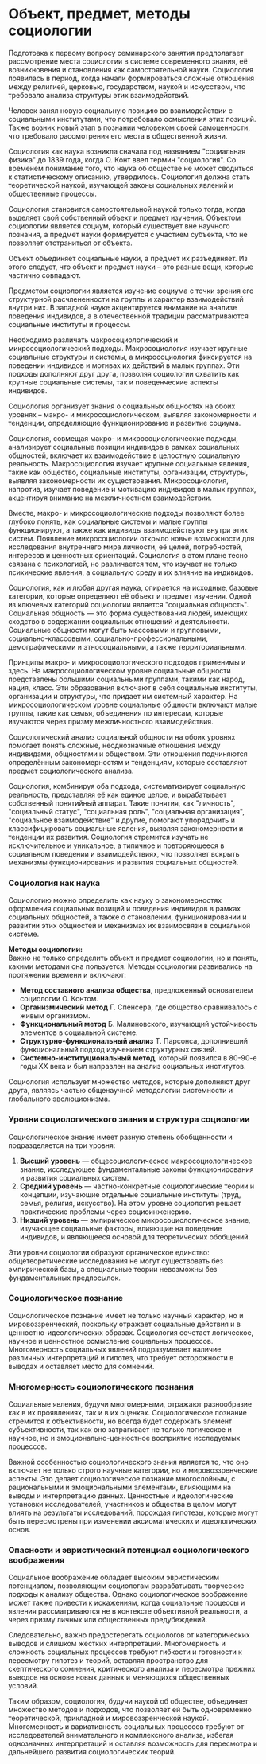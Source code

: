 # Объект, предмет, методы социологии

Подготовка к первому вопросу семинарского занятия предполагает рассмотрение места социологии в системе современного знания, её возникновения и становления как самостоятельной науки. Социология появилась в период, когда начали формироваться сложные отношения между религией, церковью, государством, наукой и искусством, что требовало анализа структуры этих взаимодействий.

Человек занял новую социальную позицию во взаимодействии с социальными институтами, что потребовало осмысления этих позиций. Также возник новый этап в познании человеком своей самоценности, что требовало рассмотрения его места в общественной жизни.

Социология как наука возникла сначала под названием "социальная физика" до 1839 года, когда О. Конт ввел термин "социология". Со временем понимание того, что наука об обществе не может сводиться к статистическому описанию, утвердилось. Социология должна стать теоретической наукой, изучающей законы социальных явлений и общественные процессы.

Социология становится самостоятельной наукой только тогда, когда выделяет свой собственный объект и предмет изучения. Объектом социологии является социум, который существует вне научного познания, а предмет науки формируется с участием субъекта, что не позволяет отстраниться от объекта.

Объект объединяет социальные науки, а предмет их разъединяет. Из этого следует, что объект и предмет науки – это разные вещи, которые частично совпадают.

Предметом социологии является изучение социума с точки зрения его структурной расчлененности на группы и характер взаимодействий внутри них. В западной науке акцентируется внимание на анализе поведения индивидов, а в отечественной традиции рассматриваются социальные институты и процессы.

Необходимо различать макросоциологический и микросоциологический подходы. Макросоциология изучает крупные социальные структуры и системы, а микросоциология фиксируется на поведении индивидов и мотивах их действий в малых группах. Эти подходы дополняют друг друга, позволяя социологии охватить как крупные социальные системы, так и поведенческие аспекты индивидов.

Социология организует знания о социальных общностях на обоих уровнях – макро- и микросоциологическом, выявляя закономерности и тенденции, определяющие функционирование и развитие социума.

Социология, совмещая макро- и микросоциологические подходы, анализирует социальные позиции индивидов в рамках социальных общностей, включает их взаимодействие в целостную социальную реальность. Макросоциология изучает крупные социальные явления, такие как общество, социальные институты, организации, структуры, выявляя закономерности их существования. Микросоциология, напротив, изучает поведение и мотивацию индивидов в малых группах, акцентируя внимание на межличностном взаимодействии.

Вместе, макро- и микросоциологические подходы позволяют более глубоко понять, как социальные системы и малые группы функционируют, а также как индивиды взаимодействуют внутри этих систем. Появление микросоциологии открыло новые возможности для исследования внутреннего мира личности, её целей, потребностей, интересов и ценностных ориентаций. Социология в этом плане тесно связана с психологией, но различается тем, что изучает не только психические явления, а социальную среду и их влияние на индивидов.

Социология, как и любая другая наука, опирается на исходные, базовые категории, которые определяют её объект и предмет изучения. Одной из ключевых категорий социологии является "социальная общность". Социальная общность — это форма существования людей, имеющих сходство в содержании социальных отношений и деятельности. Социальные общности могут быть массовыми и групповыми, социально-классовыми, социально-профессиональными, демографическими и этносоциальными, а также территориальными.

Принципы макро- и микросоциологического подходов применимы и здесь. На макросоциологическом уровне социальные общности представлены большими социальными группами, такими как народ, нация, класс. Эти образования включают в себя социальные институты, организации и структуры, что придает им системный характер. На микросоциологическом уровне социальные общности включают малые группы, такие как семья, объединения по интересам, которые изучаются через призму межличностного взаимодействия.

Социологический анализ социальной общности на обоих уровнях помогает понять сложные, неоднозначные отношения между индивидами, общностями и обществом. Эти отношения подчиняются определённым закономерностям и тенденциям, которые составляют предмет социологического анализа.

Социология, комбинируя оба подхода, систематизирует социальную реальность, представляя её как единое целое, и вырабатывает собственный понятийный аппарат. Такие понятия, как "личность", "социальный статус", "социальная роль", "социальная организация", "социальное взаимодействие" и другие, помогают упорядочить и классифицировать социальные явления, выявляя закономерности и тенденции их развития. Социология стремится изучать не исключительное и уникальное, а типичное и повторяющееся в социальном поведении и взаимодействиях, что позволяет вскрыть механизмы функционирования и развития социальных общностей.

### Социология как наука

Социологию можно определить как науку о закономерностях оформления социальных позиций и поведения индивидов в рамках социальных общностей, а также о становлении, функционировании и развитии этих общностей и механизмах их взаимосвязи в социальной системе.

**Методы социологии:**  
Важно не только определить объект и предмет социологии, но и понять, какими методами она пользуется. Методы социологии развивались на протяжении времени и включают:

- **Метод составного анализа общества**, предложенный основателем социологии О. Контом.
- **Организмический метод** Г. Спенсера, где общество сравнивалось с живым организмом.
- **Функциональный метод** Б. Малиновского, изучающий устойчивость элементов в социальной системе.
- **Структурно-функциональный анализ** Т. Парсонса, дополнивший функциональный подход изучением структурных связей.
- **Системно-институциональный метод**, который появился в 80-90-е годы XX века и был направлен на анализ социальных институтов.

Социология использует множество методов, которые дополняют друг друга, являясь частью общенаучной методологии системности и глобального эволюционизма.

### Уровни социологического знания и структура социологии

Социологическое знание имеет разную степень обобщенности и подразделяется на три уровня:

1. **Высший уровень** — общесоциологическое макросоциологическое знание, исследующее фундаментальные законы функционирования и развития социальных систем.
2. **Средний уровень** — частно-конкретные социологические теории и концепции, изучающие отдельные социальные институты (труд, семья, религия, искусство). На этом уровне социология решает практические проблемы через социоинженерию.
3. **Низший уровень** — эмпирическое микросоциологическое знание, изучающее социальные факторы, влияющие на поведение индивидов, и являющееся основой для теоретических обобщений.

Эти уровни социологии образуют органическое единство: общетеоретические исследования не могут существовать без эмпирической базы, а специальные теории невозможны без фундаментальных предпосылок.

### Социологическое познание

Социологическое познание имеет не только научный характер, но и мировоззренческий, поскольку отражает социальные действия и в ценностно-идеологических образах. Социология сочетает логическое, научное и ценностное осмысление социальных процессов. Многомерность социальных явлений подразумевает наличие различных интерпретаций и гипотез, что требует осторожности в выводах и оставляет место для сомнений.

### Многомерность социологического познания

Социальные явления, будучи многомерными, отражают разнообразие как в их проявлениях, так и в их оценках. Социологическое познание стремится к объективности, но всегда будет содержать элемент субъективности, так как оно затрагивает не только логическое и научное, но и эмоционально-ценностное восприятие исследуемых процессов.

Важной особенностью социологического знания является то, что оно включает не только строго научные категории, но и мировоззренческие аспекты. Это делает социологическое познание многослойным, с рациональными и эмоциональными элементами, влияющими на выводы и интерпретацию данных. Ценностные и идеологические установки исследователей, участников и общества в целом могут влиять на результаты исследований, порождая гипотезы, которые могут быть пересмотрены при изменении аксиоматических и идеологических основ.


### Опасности и эвристический потенциал социологического воображения

Социальное воображение обладает высоким эвристическим потенциалом, позволяющим социологам разрабатывать творческие подходы к анализу общества. Однако социологическое воображение может также привести к искажениям, когда социальные процессы и явления рассматриваются не в контексте объективной реальности, а через призму личных или общественных предубеждений.

Следовательно, важно предостерегать социологов от категорических выводов и слишком жестких интерпретаций. Многомерность и сложность социальных процессов требуют гибкости и готовности к пересмотру гипотез и теорий, оставляя пространство для скептического сомнения, критического анализа и пересмотра прежних выводов на основе новых данных и меняющихся общественных условий.


Таким образом, социология, будучи наукой об обществе, объединяет множество методов и подходов, что позволяет ей быть одновременно теоретической, прикладной и мировоззренческой наукой. Многомерность и вариативность социальных процессов требуют от исследователей внимательного и комплексного анализа, избегая однозначных интерпретаций и оставляя возможность для пересмотра и дальнейшего развития социологических теорий.
